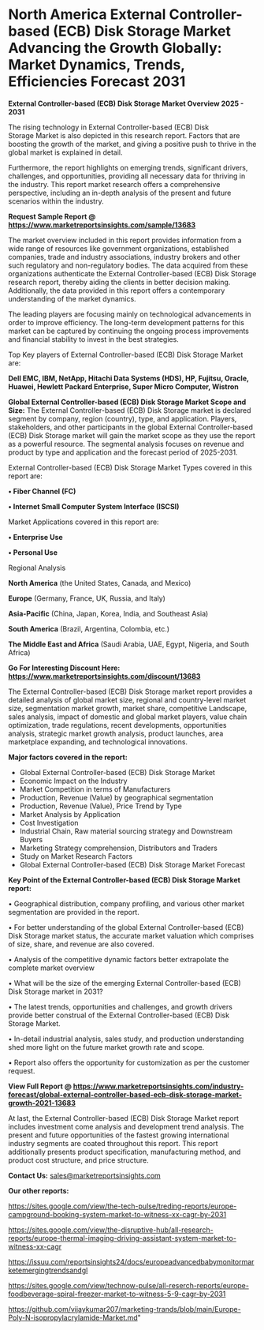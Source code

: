 # North America External Controller-based (ECB) Disk Storage Market Advancing the Growth Globally: Market Dynamics, Trends, Efficiencies Forecast 2031

<Strong> External Controller-based (ECB) Disk Storage Market Overview 2025 - 2031</strong>

The rising technology in External Controller-based (ECB) Disk Storage Market is also depicted in this research report. Factors that are boosting the growth of the market, and giving a positive push to thrive in the global market is explained in detail.

Furthermore, the report highlights on emerging trends, significant drivers, challenges, and opportunities, providing all necessary data for thriving in the industry. This report market research offers a comprehensive perspective, including an in-depth analysis of the present and future scenarios within the industry.

<strong>Request Sample Report @ <a href=https://www.marketreportsinsights.com/sample/13683>https://www.marketreportsinsights.com/sample/13683</a></strong>

The market overview included in this report provides information from a wide range of resources like government organizations, established companies, trade and industry associations, industry brokers and other such regulatory and non-regulatory bodies. The data acquired from these organizations authenticate the External Controller-based (ECB) Disk Storage research report, thereby aiding the clients in better decision making. Additionally, the data provided in this report offers a contemporary understanding of the market dynamics.

The leading players are focusing mainly on technological advancements in order to improve efficiency. The long-term development patterns for this market can be captured by continuing the ongoing process improvements and financial stability to invest in the best strategies.

Top Key players of External Controller-based (ECB) Disk Storage Market are:

<strong>Dell EMC, IBM, NetApp, Hitachi Data Systems (HDS), HP, Fujitsu, Oracle, Huawei, Hewlett Packard Enterprise, Super Micro Computer, Wistron</strong>

<strong><b>Global External Controller-based (ECB) Disk Storage Market Scope and Size:</b></strong>
The External Controller-based (ECB) Disk Storage market is declared segment by company, region (country), type, and application. Players, stakeholders, and other participants in the global External Controller-based (ECB) Disk Storage market will gain the market scope as they use the report as a powerful resource. The segmental analysis focuses on revenue and product by type and application and the forecast period of 2025-2031.

External Controller-based (ECB) Disk Storage Market Types covered in this report are:

<strong>• Fiber Channel (FC)

• Internet Small Computer System Interface (ISCSI)</strong>

Market Applications covered in this report are:

<strong>• Enterprise Use

• Personal Use</strong> 

Regional Analysis

<strong>North America</strong> (the United States, Canada, and Mexico)

<strong>Europe</strong> (Germany, France, UK, Russia, and Italy)

<strong>Asia-Pacific</strong> (China, Japan, Korea, India, and Southeast Asia)

<strong>South America</strong> (Brazil, Argentina, Colombia, etc.)

<strong>The Middle East and Africa</strong> (Saudi Arabia, UAE, Egypt, Nigeria, and South Africa)

<strong>Go For Interesting Discount Here: <a href=https://www.marketreportsinsights.com/discount/13683>https://www.marketreportsinsights.com/discount/13683</a></strong>

The External Controller-based (ECB) Disk Storage market report provides a detailed analysis of global market size, regional and country-level market size, segmentation market growth, market share, competitive Landscape, sales analysis, impact of domestic and global market players, value chain optimization, trade regulations, recent developments, opportunities analysis, strategic market growth analysis, product launches, area marketplace expanding, and technological innovations.

<strong><b>Major factors covered in the report:</b></strong>
<ul>
  <li>Global External Controller-based (ECB) Disk Storage Market </li>
  <li>Economic Impact on the Industry</li>
  <li>Market Competition in terms of Manufacturers</li>
  <li>Production, Revenue (Value) by geographical segmentation</li>
  <li>Production, Revenue (Value), Price Trend by Type</li>
  <li>Market Analysis by Application</li>
  <li>Cost Investigation</li>
  <li>Industrial Chain, Raw material sourcing strategy and Downstream Buyers</li>
  <li>Marketing Strategy comprehension, Distributors and Traders</li>
  <li>Study on Market Research Factors</li>
  <li>Global External Controller-based (ECB) Disk Storage Market Forecast</li>
</ul>

<strong><b>Key Point of the External Controller-based (ECB) Disk Storage Market report:</b></strong>

• Geographical distribution, company profiling, and various other market segmentation are provided in the report.

• For better understanding of the global External Controller-based (ECB) Disk Storage market status, the accurate market valuation which comprises of size, share, and revenue are also covered.

• Analysis of the competitive dynamic factors better extrapolate the complete market overview

• What will be the size of the emerging External Controller-based (ECB) Disk Storage market in 2031?

• The latest trends, opportunities and challenges, and growth drivers provide better construal of the External Controller-based (ECB) Disk Storage Market.

• In-detail industrial analysis, sales study, and production understanding shed more light on the future market growth rate and scope.

• Report also offers the opportunity for customization as per the customer request.

<strong><b>View Full Report @ <a href=https://www.marketreportsinsights.com/industry-forecast/global-external-controller-based-ecb-disk-storage-market-growth-2021-13683>https://www.marketreportsinsights.com/industry-forecast/global-external-controller-based-ecb-disk-storage-market-growth-2021-13683</a></b></strong>


At last, the External Controller-based (ECB) Disk Storage Market report includes investment come analysis and development trend analysis. The present and future opportunities of the fastest growing international industry segments are coated throughout this report. This report additionally presents product specification, manufacturing method, and product cost structure, and price structure.

<strong>Contact Us:</strong>
sales@marketreportsinsights.com

<strong>Our other reports:</strong>

<a href=https://sites.google.com/view/the-tech-pulse/treding-reports/europe-campground-booking-system-market-to-witness-xx-cagr-by-2031>https://sites.google.com/view/the-tech-pulse/treding-reports/europe-campground-booking-system-market-to-witness-xx-cagr-by-2031</a>

<a href=https://sites.google.com/view/the-disruptive-hub/all-research-reports/europe-thermal-imaging-driving-assistant-system-market-to-witness-xx-cagr>https://sites.google.com/view/the-disruptive-hub/all-research-reports/europe-thermal-imaging-driving-assistant-system-market-to-witness-xx-cagr</a>

<a href=https://issuu.com/reportsinsights24/docs/europeadvancedbabymonitormarketemergingtrendsandgl>https://issuu.com/reportsinsights24/docs/europeadvancedbabymonitormarketemergingtrendsandgl</a>

<a href=https://sites.google.com/view/technow-pulse/all-reserch-reports/europe-foodbeverage-spiral-freezer-market-to-witness-5-9-cagr-by-2031>https://sites.google.com/view/technow-pulse/all-reserch-reports/europe-foodbeverage-spiral-freezer-market-to-witness-5-9-cagr-by-2031</a>

<a href=https://github.com/vijaykumar207/marketing-trands/blob/main/Europe-Poly-N-isopropylacrylamide-Market.md>https://github.com/vijaykumar207/marketing-trands/blob/main/Europe-Poly-N-isopropylacrylamide-Market.md</a>"
